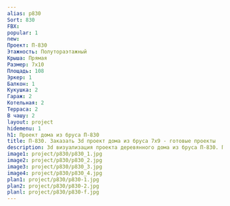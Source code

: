 ```yaml
---
alias: p830
Sort: 830
FBX: 
popular: 1
new: 
Проект: П-830
Этажность: Полутораэтажный
Крыша: Прямая
Размер: 7х10
Площадь: 108
Эркер: 1
Балкон: 1
Кукушка: 2
Гараж: 2
Котельная: 2
Терраса: 2
В чашу: 2
layout: project
hidemenu: 1
h1: Проект дома из бруса П-830
title: П-830. Заказать 3d проект дома из бруса 7х9 - готовые проекты
description: 3d визуализация проекта деревянного дома из бруса П-830. Площадь 108 м2, размер 7х9. Вы можете внести любые изменения в проект.
image1: project/p830/p830_1.jpg
image2: project/p830/p830_2.jpg
image3: project/p830/p830_3.jpg
image4: project/p830/p830_4.jpg
plan1: project/p830/p830-1.jpg
plan2: project/p830/p830-2.jpg
planl: project/p830/p830-f.jpg
---
```

